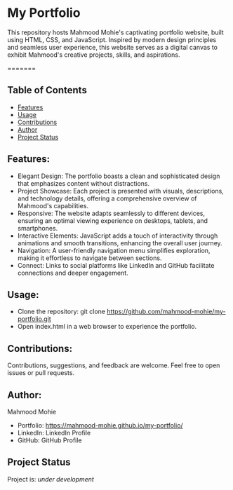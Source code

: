 # My Portfolio
This repository hosts Mahmood Mohie's captivating portfolio website, built using HTML, CSS, and JavaScript. Inspired by modern design principles and seamless user experience, this website serves as a digital canvas to exhibit Mahmood's creative projects, skills, and aspirations.

=======

## Table of Contents
* [Features](#Features)
* [Usage](#Usage)
* [Contributions](#Contributions)
* [Author](#Author)
* [Project Status](#project-status)



## Features:
- Elegant Design: The portfolio boasts a clean and sophisticated design that emphasizes content without distractions.
- Project Showcase: Each project is presented with visuals, descriptions, and technology details, offering a comprehensive overview of Mahmood's capabilities.
- Responsive: The website adapts seamlessly to different devices, ensuring an optimal viewing experience on desktops, tablets, and smartphones.
- Interactive Elements: JavaScript adds a touch of interactivity through animations and smooth transitions, enhancing the overall user journey.
- Navigation: A user-friendly navigation menu simplifies exploration, making it effortless to navigate between sections.
- Connect: Links to social platforms like LinkedIn and GitHub facilitate connections and deeper engagement.

## Usage:
- Clone the repository: git clone https://github.com/mahmood-mohie/my-portfolio.git
- Open index.html in a web browser to experience the portfolio.

## Contributions:
Contributions, suggestions, and feedback are welcome. Feel free to open issues or pull requests.

## Author:
Mahmood Mohie
- Portfolio: https://mahmood-mohie.github.io/my-portfolio/
- LinkedIn: LinkedIn Profile
- GitHub: GitHub Profile

## Project Status
Project is: _under development_

